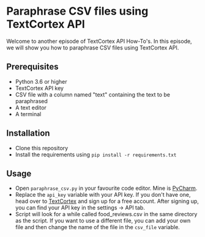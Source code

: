 # Paraphrase CSV files using TextCortex API
Welcome to another episode of TextCortex API How-To's. In this episode, we will show you how to paraphrase CSV files using TextCortex API.

## Prerequisites
- Python 3.6 or higher
- TextCortex API key
- CSV file with a column named "text" containing the text to be paraphrased
- A text editor
- A terminal

## Installation
- Clone this repository
- Install the requirements using `pip install -r requirements.txt`

## Usage
- Open `paraphrase_csv.py` in your favourite code editor. Mine is [PyCharm](https://www.jetbrains.com/pycharm/).
- Replace the `api_key` variable with your API key. If you don't have one, head over to [TextCortex](https://www.textcortex.com/) and sign up for a free account. After signing up, you can find your API key in the settings -> API tab.
- Script will look for a while called food_reviews.csv in the same directory as the script. If you want to use a different file, you can add your own file and then change the name of the file in the `csv_file` variable.

